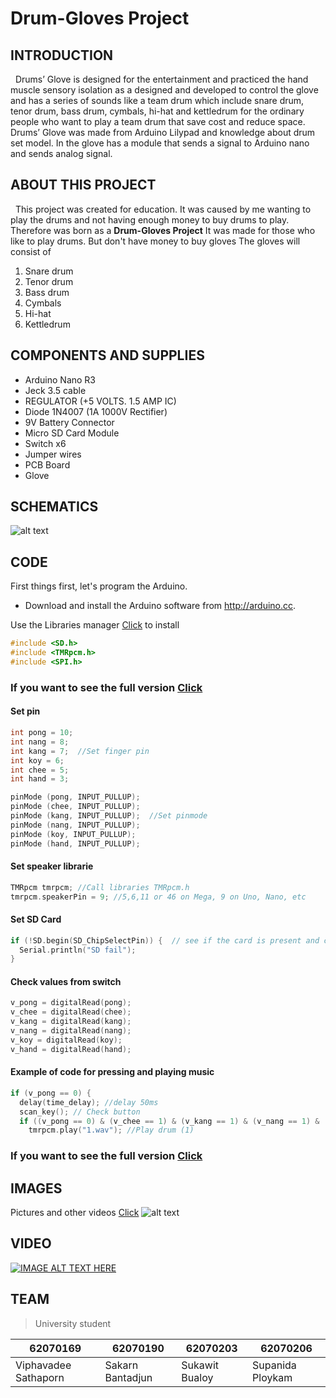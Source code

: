# Drum-Gloves Project

## INTRODUCTION

&nbsp;&nbsp;Drums’ Glove is designed for the entertainment and practiced the hand muscle sensory isolation as a designed and developed to control the glove and has a series of sounds like a team drum which include snare drum, tenor drum, bass drum, cymbals, hi-hat and kettledrum for the ordinary people who want to play a team drum that save cost and reduce space. Drums’ Glove was made from Arduino Lilypad and knowledge about drum set model. In the glove has a module that sends a signal to Arduino nano and sends analog signal.

## ABOUT THIS PROJECT
  
&nbsp;&nbsp;This project was created for education.
It was caused by me wanting to play the drums and not having enough money to buy drums to play. Therefore was born as a
**Drum-Gloves Project** It was made for those who like to play drums. But don't have money to buy gloves The gloves will consist of
1. Snare drum 
2. Tenor drum 
3. Bass drum 
4. Cymbals 
5. Hi-hat 
6. Kettledrum

## COMPONENTS AND SUPPLIES

  - Arduino Nano R3
  - Jeck 3.5 cable
  - REGULATOR (+5 VOLTS. 1.5 AMP IC)
  - Diode 1N4007 (1A 1000V Rectifier)
  - 9V Battery Connector 
  - Micro SD Card Module
  - Switch x6
  - Jumper wires
  - PCB Board
  - Glove
  
## SCHEMATICS
  
  ![alt text](https://raw.githubusercontent.com/macsakarn/Drum-Gloves/master/Media/Images/Schematic.jpg "SCHEMATICS")
  
## CODE
  First things first, let's program the Arduino.
  - Download and install the Arduino software from http://arduino.cc.
  
  Use the Libraries manager [Click](https://github.com/macsakarn/Drum-Gloves/tree/master/Code/Libraries) to install
  ```c
  #include <SD.h>
  #include <TMRpcm.h>
  #include <SPI.h>
  ```
### If you want to see the full version [Click](https://github.com/macsakarn/Drum-Gloves/tree/master/Code)
  
#### Set pin
  ```c
  int pong = 10;
  int nang = 8;
  int kang = 7;  //Set finger pin 
  int koy = 6;
  int chee = 5;
  int hand = 3;
  
  pinMode (pong, INPUT_PULLUP);
  pinMode (chee, INPUT_PULLUP);
  pinMode (kang, INPUT_PULLUP);  //Set pinmode
  pinMode (nang, INPUT_PULLUP); 
  pinMode (koy, INPUT_PULLUP);
  pinMode (hand, INPUT_PULLUP);
  ```
#### Set speaker librarie
  ```c
  TMRpcm tmrpcm; //Call libraries TMRpcm.h
  tmrpcm.speakerPin = 9; //5,6,11 or 46 on Mega, 9 on Uno, Nano, etc
  ```
#### Set SD Card
  ```c
  if (!SD.begin(SD_ChipSelectPin)) {  // see if the card is present and can be initialized:
    Serial.println("SD fail");
  }
  ```
#### Check values from switch
  
  ```c
  v_pong = digitalRead(pong);
  v_chee = digitalRead(chee);
  v_kang = digitalRead(kang); 
  v_nang = digitalRead(nang);
  v_koy = digitalRead(koy);
  v_hand = digitalRead(hand);
  ```
  
#### Example of code for pressing and playing music
  ```c
  if (v_pong == 0) {
    delay(time_delay); //delay 50ms
    scan_key(); // Check button
    if ((v_pong == 0) & (v_chee == 1) & (v_kang == 1) & (v_nang == 1) & (v_koy == 1) & (v_hand == 1))  {
      tmrpcm.play("1.wav"); //Play drum (1)
  ```
  
### If you want to see the full version [Click](https://github.com/macsakarn/Drum-Gloves/tree/master/Code)
   
## IMAGES 
  Pictures and other videos [Click](https://github.com/macsakarn/Drum-Gloves/tree/master/Media) 
  ![alt text](https://raw.githubusercontent.com/macsakarn/Drum-Gloves/master/Media/Images/images.jpg "Promote")
## VIDEO
  [![IMAGE ALT TEXT HERE](https://img.youtube.com/vi/VHUgNPPt1yw/0.jpg)](https://www.youtube.com/watch?v=VHUgNPPt1yw)
  
## TEAM
  > University student
  
  | 62070169| 62070190 | 62070203 | 62070206 |
  | --- | --- | --- | --- |
  | Viphavadee Sathaporn | Sakarn Bantadjun | Sukawit Bualoy | Supanida Ploykam |
  
  

  
  
  
  

